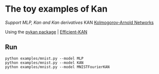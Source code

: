 # The toy examples of Kan
*Support MLP, Kan and Kan derivatives*
KAN [Kolmogorov-Arnold Networks](https://arxiv.org/abs/2404.19756)

Using the [pykan package](https://github.com/KindXiaoming/pykan) | [Efficient-KAN]([https://github.com/KindXiaoming/pykan](https://github.com/Blealtan/efficient-kan))
## Run
```
python examples/mnist.py --model MLP
python examples/mnist.py --model KAN
python examples/mnist.py --model MNISTFourierKAN
```

